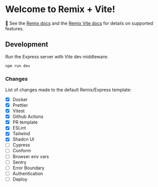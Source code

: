 # Welcome to Remix + Vite!

📖 See the [Remix docs](https://remix.run/docs) and the [Remix Vite docs](https://remix.run/docs/en/main/future/vite) for details on supported features.

## Development

Run the Express server with Vite dev middleware:

```sh
npm run dev
```

### Changes

List of changes made to the default Remix/Express template:

- [x] Docker
- [x] Prettier
- [x] Vitest
- [x] Github Actions
- [x] PR template
- [x] ESLint
- [x] Tailwind
- [x] Shadcn UI
- [ ] Cypress
- [ ] Conform
- [ ] Browser env vars
- [ ] Sentry
- [ ] Error Boundary
- [ ] Authentication
- [ ] Deploy
